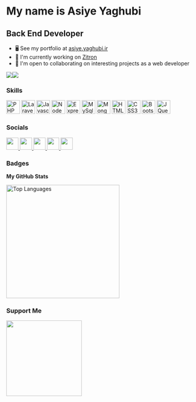 My name is Asiye Yaghubi
===============================

Back End Developer
-----------------------------

*   🖥️  See my portfolio at [asiye.yaghubi.ir](https://asiye.yaghubi.ir)
*   🚀  I'm currently working on [Zitron](https://zitronet.ir)
*   🤝  I'm open to collaborating on interesting projects as a web developer

<a href="https://www.twitter.com/AsiyeYaghubi" target="_blank" rel="noreferrer"><img
                  src="https://img.shields.io/twitter/follow/AsiyeYaghubi?logo=twitter&style=for-the-badge&color=0891b2&labelColor=1c1917"
                /></a><a href="https://www.github.com/yaghubi-asiye" target="_blank" rel="noreferrer"><img
                  src="https://img.shields.io/github/followers/yaghubi-asiye?logo=github&style=for-the-badge&color=0891b2&labelColor=1c1917" /></a>
                  
### Skills
<p align="left">
    <a href="https://www.php.net/" target="_blank" rel="noreferrer"><img src="https://www.php.net/images/logos/php-logo.svg" width="36" height="36" alt="PHP" /></a>
    <a href="https://laravel.com/" target="_blank" rel="noreferrer"><img src="https://laravel.com/img/logomark.min.svg" width="36" height="36" alt="Laravel" /></a>
    <a href="https://developer.mozilla.org/en-US/docs/Web/JavaScript" target="_blank" rel="noreferrer"><img src="https://raw.githubusercontent.com/danielcranney/readme-generator/main/public/icons/skills/javascript-colored.svg" width="36" height="36" alt="Javascript" /></a>
    <a href="https://nodejs.org/en/" target="_blank" rel="noreferrer"><img src="https://avatars.githubusercontent.com/u/9950313?s=200&v=4"  width="36" height="36" alt="NodeJs" /></a>
    <a href="https://expressjs.com/" target="_blank" rel="noreferrer"><img src="https://expressjs.com/images/favicon.png" width="36" height="36" alt="ExpressJs" /></a>
    <a href="https://www.mysql.com/" target="_blank" rel="noreferrer"><img src="https://www.mysql.com/common/logos/logo-mysql-170x115.png" width="36" height="36" alt="MySql" /></a>
    <a href="https://www.mongodb.com/home/" target="_blank" rel="noreferrer"><img src="https://www.mongodb.com/assets/images/global/favicon.ico" width="36" height="36" alt="MongoDb" /></a>
    <a href="https://developer.mozilla.org/en-US/docs/Glossary/HTML5" target="_blank" rel="noreferrer"><img src="https://raw.githubusercontent.com/danielcranney/readme-generator/main/public/icons/skills/html5-colored.svg" width="36" height="36" alt="HTML5" /></a>
    <a href="https://developer.mozilla.org/en-US/docs/Web/CSS" target="_blank" rel="noreferrer"><img src="https://raw.githubusercontent.com/danielcranney/readme-generator/main/public/icons/skills/css3-colored.svg" width="36" height="36" alt="CSS3" /></a>
    <a href="https://getbootstrap.com/" target="_blank" rel="noreferrer"><img src="https://raw.githubusercontent.com/danielcranney/readme-generator/main/public/icons/skills/bootstrap-colored.svg" width="36" height="36" alt="Bootstrap" /></a>
    <a href="https://jquery.com/" target="_blank" rel="noreferrer"><img src="https://raw.githubusercontent.com/danielcranney/readme-generator/main/public/icons/skills/jquery-colored.svg" width="36" height="36" alt="JQuery" /></a>
</p>
                    
### Socials
                  
<p align="left">
    <a href="https://www.instagram.com/dreams_withmee" target="_blank" rel="noreferrer">
        <img src="https://raw.githubusercontent.com/danielcranney/readme-generator/main/public/icons/socials/instagram.svg" width="32" height="32" />
    </a>
<a href="https://www.github.com/yaghubi-asiye" target="_blank" rel="noreferrer">
    <img src="https://github.githubassets.com/images/modules/logos_page/GitHub-Mark.png" width="32" height="32" />
</a>
  <a href="https://asiye.yaghubi.ir" target="_blank" rel="noreferrer">
    <img src="https://raw.githubusercontent.com/danielcranney/readme-generator/main/public/icons/socials/hashnode.svg" width="32" height="32" />
</a>
  <a href="https://www.linkedin.com/in/asiye-yaghubi-linkdin" target="_blank" rel="noreferrer">
    <img src="https://raw.githubusercontent.com/danielcranney/readme-generator/main/public/icons/socials/linkedin.svg" width="32" height="32" />
</a>
  <a href="https://www.twitter.com/AsiyeYaghubi" target="_blank" rel="noreferrer">
    <img src="https://raw.githubusercontent.com/danielcranney/readme-generator/main/public/icons/socials/twitter.svg" width="32" height="32" /></a>
</p>

### Badges

<b>My GitHub Stats</b>

<a href="https://github.com/yaghubi-asiye" align="left"><img width="300" src="https://github-readme-stats.vercel.app/api/top-langs/?username=yaghubi-asiye&langs_count=10&title_color=0891b2&text_color=ffffff&icon_color=0891b2&bg_color=1c1917&hide_border=true&locale=en&custom_title=Top%20%Languages" alt="Top Languages" /></a>
### Support Me
<a href="https://www.buymeacoffee.com/yaghubi"><img src="https://cdn.buymeacoffee.com/buttons/v2/default-yellow.png" width="200" /></a>
